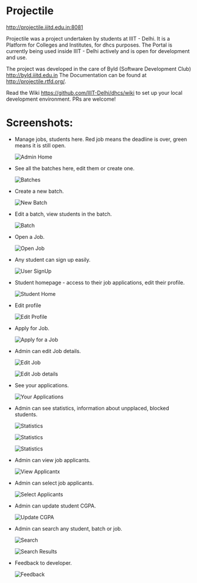 Projectile
=========

http://projectile.iiitd.edu.in:8081

Projectile was a project undertaken by students at IIIT - Delhi. It is a Platform for Colleges and Institutes, for dhcs purposes. The Portal is currently being used inside IIIT - Delhi actively and is open for development and use.

The project was developed in the care of Byld (Software Development Club) http://byld.iiitd.edu.in
The Documentation can be found at http://projectile.rtfd.org/.


Read the Wiki https://github.com/IIIT-Delhi/dhcs/wiki to set up your local development environment. PRs are welcome!

# Screenshots:

- Manage jobs, students here. Red job means the deadline is over, green means it is still open.

	![Admin Home](screenshots/adminhome.png)

- See all the batches here, edit them or create one.

	![Batches](screenshots/batches.png)


- Create a new batch.

	![New Batch](screenshots/newbatch.png)

- Edit a batch, view students in the batch.

	![Batch](screenshots/batchhome.png)

- Open a Job.

	![Open Job](screenshots/newjob.png)

- Any student can sign up easily.

	![User SignUp](screenshots/signup.png)

- Student homepage - access to their job applications, edit their profile.

	![Student Home](screenshots/studenthome.png)

- Edit profile

	![Edit Profile](screenshots/editprofile.png)

- Apply for Job.

	![Apply for a Job](screenshots/jobinfo3.png)

- Admin can edit Job details.

	![Edit Job](screenshots/jobinfo.png)

	![Edit Job details](screenshots/jobinfo2.png)

- See your applications.

	![Your Applications](screenshots/myjobs.png)

- Admin can see statistics, information about unpplaced, blocked students.

	![Statistics](screenshots/stats1.png)

	![Statistics](screenshots/stats2.png)

	![Statistics](screenshots/stats3.png)

- Admin can view job applicants.

	![View Applicantx](screenshots/viewapplicants.png)

- Admin can select job applicants.

	![Select Applicants](screenshots/selectapplicants.png)

- Admin can update student CGPA.

	![Update CGPA](screenshots/updatecgpa.png)

- Admin can search any student, batch or job.

	![Search](screenshots/search.png)

	![Search Results](screenshots/searchresult.png)

- Feedback to developer.

	![Feedback](screenshots/feedback.png)
